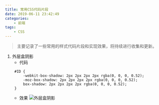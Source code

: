 ```yaml
---
title: 常用CSS代码片段
date: 2019-06-11 23:42:49
categories: 
    - 前端
tags: 
    - CSS
---
```

> 主要记录了一些常用的样式代码片段和实现效果，将持续进行收集和更新。

<!-- more -->

1. 外层盒阴影
   * 代码
   ```
    #ID {
        -webkit-box-shadow: 2px 2px 2px 2px rgba(0, 0, 0, 0.52);
        -moz-box-shadow: 2px 2px 2px 2px rgba(0, 0, 0, 0.52);
        box-shadow: 2px 2px 2px 2px rgba(0, 0, 0, 0.52);
    }
   ```
   * 效果
   ![外层盒阴影](https://lindenthink.oss-cn-beijing.aliyuncs.com/picture/css-snippt/%E5%A4%96%E5%B1%82%E7%9B%92%E9%98%B4%E5%BD%B1.png?Expires=1560273071&OSSAccessKeyId=TMP.AgHia-QVHrnzfD2EQgS9J_rF_vaKa4G8HejYTNUWnMwajWxurxGvQ6rZ8jvOADAtAhUAuzbOhwp0JOBgY72PwmV5Nw9hPMACFFhlVRkfQL8TMBdrb9A1tSfY3rKb&Signature=lzJCF7BsakRD0D2eh3x6Pdd9cDw%3D)
